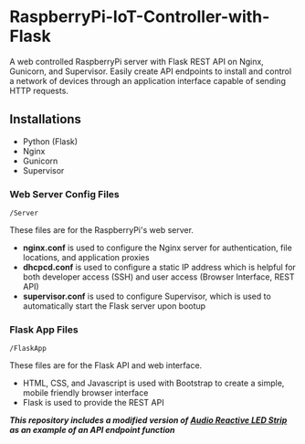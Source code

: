 # RaspberryPi-IoT-Controller-with-Flask
A web controlled RaspberryPi server with Flask REST API on Nginx, Gunicorn, and Supervisor. Easily create API endpoints to install and control a network of devices through an application interface capable of sending HTTP requests.

## Installations
* Python (Flask)
* Nginx
* Gunicorn
* Supervisor

### Web Server Config Files
    /Server

These files are for the RaspberryPi's web server.

* __nginx.conf__ is used to configure the Nginx server for authentication, file locations, and application proxies
* __dhcpcd.conf__ is used to configure a static IP address which is helpful for both developer access (SSH) and user access (Browser Interface, REST API)
* __supervisor.conf__ is used to configure Supervisor, which is used to automatically start the Flask server upon bootup


### Flask App Files
    /FlaskApp

These files are for the Flask API and web interface.

* HTML, CSS, and Javascript is used with Bootstrap to create a simple, mobile friendly browser interface
* Flask is used to provide the REST API

___This repository includes a modified version of [Audio Reactive LED Strip](https://github.com/scottlawsonbc/audio-reactive-led-strip) as an example of an API endpoint function___
